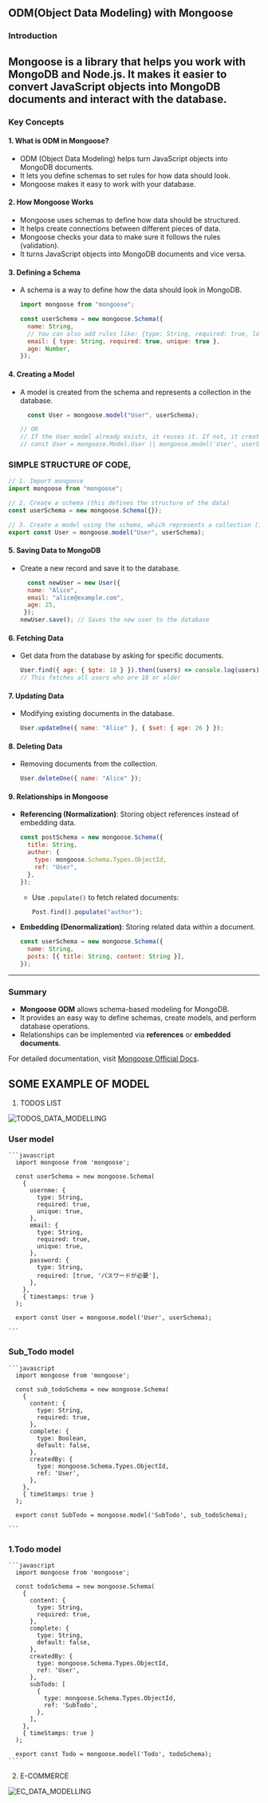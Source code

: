 ## ODM(Object Data Modeling) with Mongoose

### Introduction
Mongoose is a library that helps you work with MongoDB and Node.js. It makes it easier to convert JavaScript objects into MongoDB documents and interact with the database.
---

### Key Concepts

#### 1. What is ODM in Mongoose?

- ODM (Object Data Modeling) helps turn JavaScript objects into MongoDB documents.
- It lets you define schemas to set rules for how data should look.
- Mongoose makes it easy to work with your database.

#### 2. How Mongoose Works

- Mongoose uses schemas to define how data should be structured.
- It helps create connections between different pieces of data.
- Mongoose checks your data to make sure it follows the rules (validation).
- It turns JavaScript objects into MongoDB documents and vice versa.

#### 3. Defining a Schema

- A schema is a way to define how the data should look in MongoDB.

  ```javascript
  import mongoose from "mongoose";

  const userSchema = new mongoose.Schema({
    name: String,
    // You can also add rules like: {type: String, required: true, lowercase: true}
    email: { type: String, required: true, unique: true },
    age: Number,
  });
  ```

#### 4. Creating a Model

- A model is created from the schema and represents a collection in the database.

  ```javascript
    const User = mongoose.model("User", userSchema);

  // OR
  // If the User model already exists, it reuses it. If not, it creates a new one using the userSchema.
  // const User = mongoose.Model.User || mongoose.model('User', userSchema);
  ```

### SIMPLE STRUCTURE OF CODE,

  ```javascript
  // 1. Import mongoose
  import mongoose from "mongoose";

  // 2. Create a schema (this defines the structure of the data)
  const userSchema = new mongoose.Schema({});

  // 3. Create a model using the schema, which represents a collection (in this case, "User")
  export const User = mongoose.model("User", userSchema);

  ```

#### 5. Saving Data to MongoDB

- Create a new record and save it to the database.
  ```javascript
    const newUser = new User({
    name: "Alice",
    email: "alice@example.com",
    age: 25,
   });
  newUser.save(); // Saves the new user to the database
  ```

#### 6. Fetching Data

- Get data from the database by asking for specific documents.
  ```javascript
  User.find({ age: { $gte: 18 } }).then((users) => console.log(users));
  // This fetches all users who are 18 or older
  ```

#### 7. Updating Data

- Modifying existing documents in the database.
  ```javascript
  User.updateOne({ name: "Alice" }, { $set: { age: 26 } });
  ```

#### 8. Deleting Data

- Removing documents from the collection.
  ```javascript
  User.deleteOne({ name: "Alice" });
  ```

#### 9. Relationships in Mongoose

- **Referencing (Normalization)**: Storing object references instead of embedding data.
  ```javascript
  const postSchema = new mongoose.Schema({
    title: String,
    author: {
      type: mongoose.Schema.Types.ObjectId,
      ref: "User",
    },
  });
  ```
  - Use `.populate()` to fetch related documents:
    ```javascript
    Post.find().populate("author");
    ```
- **Embedding (Denormalization)**: Storing related data within a document.
  ```javascript
  const userSchema = new mongoose.Schema({
    name: String,
    posts: [{ title: String, content: String }],
  });
  ```

---

### Summary

- **Mongoose ODM** allows schema-based modeling for MongoDB.
- It provides an easy way to define schemas, create models, and perform database operations.
- Relationships can be implemented via **references** or **embedded documents**.

For detailed documentation, visit [Mongoose Official Docs](https://mongoosejs.com/).

## SOME EXAMPLE OF MODEL
1. TODOS LIST

![TODOS_DATA_MODELLING](https://github.com/user-attachments/assets/58e77e8d-b4da-46f2-a69b-eb1e5e37fc24)


  ### User model

    ```javascript
      import mongoose from 'mongoose';

      const userSchema = new mongoose.Schema(
        {
          usernme: {
            type: String,
            required: true,
            unique: true,
          },
          email: {
            type: String,
            required: true,
            unique: true,
          },
          password: {
            type: String,
            required: [true, 'パスワードが必要'],
          },
        },
        { timestamps: true }
      );

      export const User = mongoose.model('User', userSchema);

    ```

  ### Sub_Todo model  

    ```javascript
      import mongoose from 'mongoose';

      const sub_todoSchema = new mongoose.Schema(
        {
          content: {
            type: String,
            required: true,
          },
          complete: {
            type: Boolean,
            default: false,
          },
          createdBy: {
            type: mongoose.Schema.Types.ObjectId,
            ref: 'User',
          },
        },
        { timeStamps: true }
      );

      export const SubTodo = mongoose.model('SubTodo', sub_todoSchema);

    ```

  ### 1.Todo model

    ```javascript
      import mongoose from 'mongoose';

      const todoSchema = new mongoose.Schema(
        {
          content: {
            type: String,
            required: true,
          },
          complete: {
            type: String,
            default: false,
          },
          createdBy: {
            type: mongoose.Schema.Types.ObjectId,
            ref: 'User',
          },
          subTodo: [
            {
              type: mongoose.Schema.Types.ObjectId,
              ref: 'SubTodo',
            },
          ],
        },
        { timeStamps: true }
      );

      export const Todo = mongoose.model('Todo', todoSchema);
    ````
    
2. E-COMMERCE

![EC_DATA_MODELLING](https://github.com/user-attachments/assets/2d1abdb9-e0e4-4d21-a6b0-aed2ffd94565)

